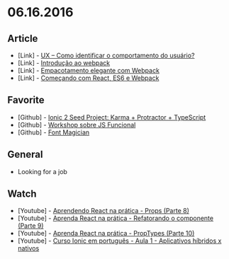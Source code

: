 # 06.16.2016

## Article 

- \[Link\] - [UX – Como identificar o comportamento do usuário?](http://tableless.com.br/ux-como-identificar-o-comportamento-do-usuario/)
- \[Link\] - [Introdução ao webpack](http://tableless.com.br/introducao-ao-webpack/)
- \[Link\] - [Empacotamento elegante com Webpack](http://blog.digithobrasil.com.br/24081-2-empacotamento-elegante-com-webpack/)
- \[Link\] - [Começando com React, ES6 e Webpack](http://chocoladesign.com/comecando-com-react-es6-e-webpack)


## Favorite

- \[Github\] - [Ionic 2 Seed Project: Karma + Protractor + TypeScript](https://github.com/fmsouza/ionic2-blank) 
- \[Github\] - [Workshop sobre JS Funcional](https://github.com/Webschool-io/workshop-js-funcional-free)
- \[Github\] - [Font Magician](https://github.com/jonathantneal/postcss-font-magician/)


## General 

- Looking for a job


## Watch

- \[Youtube\] - [Aprendendo React na prática - Props (Parte 8)](https://www.youtube.com/watch?v=eQV-UV0oz9k)
- \[Youtube\] - [Aprenda React na prática - Refatorando o componente (Parte 9)](https://www.youtube.com/watch?v=haATzIEYxHM)
- \[Youtube\] - [Aprenda React na prática - PropTypes (Parte 10)](https://www.youtube.com/watch?v=MkPMV4M_aqM)
- \[Youtube\] - [Curso Ionic em português - Aula 1 - Aplicativos híbridos x nativos](https://www.youtube.com/watch?v=Ph8wq1oPUCI)
